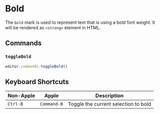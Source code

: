 # Bold

The `bold` mark is used to represent text that is using a bold font weight. It will be rendered as `<strong>` element in HTML.

<!-- @include: @/examples/bold.md -->

## Commands

### `toggleBold`

```ts
editor.commands.toggleBold()
```

## Keyboard Shortcuts

| Non-Apple | Apple       | Description                          |
| --------- | ----------- | ------------------------------------ |
| `Ctrl-B`  | `Command-B` | Toggle the current selection to bold |
